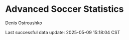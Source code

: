 # Advanced Soccer Statistics
Denis Ostroushko

<!-- gfm -->

Last successful data update: 2025-05-09 15:18:04 CST
